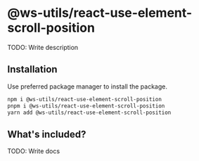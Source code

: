 # @ws-utils/react-use-element-scroll-position

TODO: Write description


## Installation

Use preferred package manager to install the package.

```bash
npm i @ws-utils/react-use-element-scroll-position
pnpm i @ws-utils/react-use-element-scroll-position
yarn add @ws-utils/react-use-element-scroll-position
```


## What's included?

TODO: Write docs